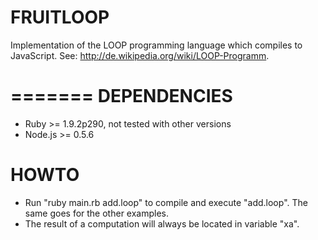 FRUITLOOP
=========
Implementation of the LOOP programming language which compiles to JavaScript. See: http://de.wikipedia.org/wiki/LOOP-Programm.

=======
DEPENDENCIES
============
- Ruby >= 1.9.2p290, not tested with other versions
- Node.js >= 0.5.6


HOWTO
=====
- Run "ruby main.rb add.loop" to compile and execute "add.loop". The same goes for the other examples. 
- The result of a computation will always be located in variable "xa". 




